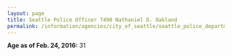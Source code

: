 ```yaml
---
layout: page
title: Seattle Police Officer 7490 Nathaniel D. Oakland
permalink: /information/agencies/city_of_seattle/seattle_police_department/copbook/7490/
---
```


**Age as of Feb. 24, 2016:** 31
